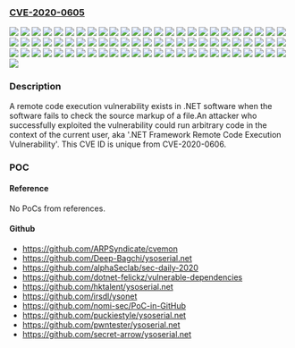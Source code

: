 ### [CVE-2020-0605](https://cve.mitre.org/cgi-bin/cvename.cgi?name=CVE-2020-0605)
![](https://img.shields.io/static/v1?label=Product&message=.NET%20Core&color=blue)
![](https://img.shields.io/static/v1?label=Product&message=Microsoft%20.NET%20Framework%203.0&color=blue)
![](https://img.shields.io/static/v1?label=Product&message=Microsoft%20.NET%20Framework%203.5%20AND%204.6.2%2F4.7%2F4.7.1%2F4.7.2%20on%20Windows%2010%20Version%201607%20for%2032-bit%20Systems&color=blue)
![](https://img.shields.io/static/v1?label=Product&message=Microsoft%20.NET%20Framework%203.5%20AND%204.6.2%2F4.7%2F4.7.1%2F4.7.2%20on%20Windows%2010%20Version%201607%20for%20x64-based%20Systems&color=blue)
![](https://img.shields.io/static/v1?label=Product&message=Microsoft%20.NET%20Framework%203.5%20AND%204.6.2%2F4.7%2F4.7.1%2F4.7.2%20on%20Windows%20Server%202016%20%20(Server%20Core%20installation)&color=blue)
![](https://img.shields.io/static/v1?label=Product&message=Microsoft%20.NET%20Framework%203.5%20AND%204.6.2%2F4.7%2F4.7.1%2F4.7.2%20on%20Windows%20Server%202016&color=blue)
![](https://img.shields.io/static/v1?label=Product&message=Microsoft%20.NET%20Framework%203.5%20AND%204.7.1%2F4.7.2%20on%20Windows%2010%20Version%201709%20for%2032-bit%20Systems&color=blue)
![](https://img.shields.io/static/v1?label=Product&message=Microsoft%20.NET%20Framework%203.5%20AND%204.7.1%2F4.7.2%20on%20Windows%2010%20Version%201709%20for%20x64-based%20Systems&color=blue)
![](https://img.shields.io/static/v1?label=Product&message=Microsoft%20.NET%20Framework%203.5%20AND%204.7.2%20on%20Windows%2010%20Version%201803%20for%2032-bit%20Systems&color=blue)
![](https://img.shields.io/static/v1?label=Product&message=Microsoft%20.NET%20Framework%203.5%20AND%204.7.2%20on%20Windows%2010%20Version%201803%20for%20x64-based%20Systems&color=blue)
![](https://img.shields.io/static/v1?label=Product&message=Microsoft%20.NET%20Framework%203.5%20AND%204.7.2%20on%20Windows%2010%20Version%201809%20for%2032-bit%20Systems&color=blue)
![](https://img.shields.io/static/v1?label=Product&message=Microsoft%20.NET%20Framework%203.5%20AND%204.7.2%20on%20Windows%2010%20Version%201809%20for%20x64-based%20Systems&color=blue)
![](https://img.shields.io/static/v1?label=Product&message=Microsoft%20.NET%20Framework%203.5%20AND%204.7.2%20on%20Windows%2010%20for%2032-bit%20Systems&color=blue)
![](https://img.shields.io/static/v1?label=Product&message=Microsoft%20.NET%20Framework%203.5%20AND%204.7.2%20on%20Windows%2010%20for%20x64-based%20Systems&color=blue)
![](https://img.shields.io/static/v1?label=Product&message=Microsoft%20.NET%20Framework%203.5%20AND%204.7.2%20on%20Windows%20Server%202019%20%20(Server%20Core%20installation)&color=blue)
![](https://img.shields.io/static/v1?label=Product&message=Microsoft%20.NET%20Framework%203.5%20AND%204.7.2%20on%20Windows%20Server%202019&color=blue)
![](https://img.shields.io/static/v1?label=Product&message=Microsoft%20.NET%20Framework%203.5%20AND%204.7.2%20on%20Windows%20Server%2C%20version%201803%20%20(Server%20Core%20Installation)&color=blue)
![](https://img.shields.io/static/v1?label=Product&message=Microsoft%20.NET%20Framework%203.5%20AND%204.8%20on%20Windows%2010%20Version%201809%20for%2032-bit%20Systems&color=blue)
![](https://img.shields.io/static/v1?label=Product&message=Microsoft%20.NET%20Framework%203.5%20AND%204.8%20on%20Windows%2010%20Version%201809%20for%20x64-based%20Systems&color=blue)
![](https://img.shields.io/static/v1?label=Product&message=Microsoft%20.NET%20Framework%203.5%20AND%204.8%20on%20Windows%2010%20Version%201903%20for%2032-bit%20Systems&color=blue)
![](https://img.shields.io/static/v1?label=Product&message=Microsoft%20.NET%20Framework%203.5%20AND%204.8%20on%20Windows%2010%20Version%201903%20for%20x64-based%20Systems&color=blue)
![](https://img.shields.io/static/v1?label=Product&message=Microsoft%20.NET%20Framework%203.5%20AND%204.8%20on%20Windows%2010%20Version%201909%20for%2032-bit%20Systems&color=blue)
![](https://img.shields.io/static/v1?label=Product&message=Microsoft%20.NET%20Framework%203.5%20AND%204.8%20on%20Windows%2010%20Version%201909%20for%20x64-based%20Systems&color=blue)
![](https://img.shields.io/static/v1?label=Product&message=Microsoft%20.NET%20Framework%203.5%20AND%204.8%20on%20Windows%20Server%202019%20%20(Server%20Core%20installation)&color=blue)
![](https://img.shields.io/static/v1?label=Product&message=Microsoft%20.NET%20Framework%203.5%20AND%204.8%20on%20Windows%20Server%202019&color=blue)
![](https://img.shields.io/static/v1?label=Product&message=Microsoft%20.NET%20Framework%203.5%20AND%204.8%20on%20Windows%20Server%2C%20version%201903%20(Server%20Core%20installation)&color=blue)
![](https://img.shields.io/static/v1?label=Product&message=Microsoft%20.NET%20Framework%203.5%20AND%204.8%20on%20Windows%20Server%2C%20version%201909%20(Server%20Core%20installation)&color=blue)
![](https://img.shields.io/static/v1?label=Product&message=Microsoft%20.NET%20Framework%203.5&color=blue)
![](https://img.shields.io/static/v1?label=Product&message=Microsoft%20.NET%20Framework%203.5.1&color=blue)
![](https://img.shields.io/static/v1?label=Product&message=Microsoft%20.NET%20Framework%204.5.2&color=blue)
![](https://img.shields.io/static/v1?label=Product&message=Microsoft%20.NET%20Framework%204.6%2F4.6.1%2F4.6.2%2F4.7%2F4.7.1%2F4.7.2&color=blue)
![](https://img.shields.io/static/v1?label=Product&message=Microsoft%20.NET%20Framework%204.6&color=blue)
![](https://img.shields.io/static/v1?label=Product&message=Microsoft%20.NET%20Framework%204.6.2%2F4.7%2F4.7.1%2F4.7.2&color=blue)
![](https://img.shields.io/static/v1?label=Product&message=Microsoft%20.NET%20Framework%204.8%20on%20Windows%2010%20Version%201607%20for%2032-bit%20Systems&color=blue)
![](https://img.shields.io/static/v1?label=Product&message=Microsoft%20.NET%20Framework%204.8%20on%20Windows%2010%20Version%201607%20for%20x64-based%20Systems&color=blue)
![](https://img.shields.io/static/v1?label=Product&message=Microsoft%20.NET%20Framework%204.8%20on%20Windows%2010%20Version%201709%20for%2032-bit%20Systems&color=blue)
![](https://img.shields.io/static/v1?label=Product&message=Microsoft%20.NET%20Framework%204.8%20on%20Windows%2010%20Version%201709%20for%20x64-based%20Systems&color=blue)
![](https://img.shields.io/static/v1?label=Product&message=Microsoft%20.NET%20Framework%204.8%20on%20Windows%2010%20Version%201803%20for%2032-bit%20Systems&color=blue)
![](https://img.shields.io/static/v1?label=Product&message=Microsoft%20.NET%20Framework%204.8%20on%20Windows%2010%20Version%201803%20for%20x64-based%20Systems&color=blue)
![](https://img.shields.io/static/v1?label=Product&message=Microsoft%20.NET%20Framework%204.8%20on%20Windows%207%20for%2032-bit%20Systems%20Service%20Pack%201&color=blue)
![](https://img.shields.io/static/v1?label=Product&message=Microsoft%20.NET%20Framework%204.8%20on%20Windows%207%20for%20x64-based%20Systems%20Service%20Pack%201&color=blue)
![](https://img.shields.io/static/v1?label=Product&message=Microsoft%20.NET%20Framework%204.8%20on%20Windows%208.1%20for%2032-bit%20systems&color=blue)
![](https://img.shields.io/static/v1?label=Product&message=Microsoft%20.NET%20Framework%204.8%20on%20Windows%208.1%20for%20x64-based%20systems&color=blue)
![](https://img.shields.io/static/v1?label=Product&message=Microsoft%20.NET%20Framework%204.8%20on%20Windows%20RT%208.1&color=blue)
![](https://img.shields.io/static/v1?label=Product&message=Microsoft%20.NET%20Framework%204.8%20on%20Windows%20Server%202008%20R2%20for%20x64-based%20Systems%20Service%20Pack%201%20(Server%20Core%20installation)&color=blue)
![](https://img.shields.io/static/v1?label=Product&message=Microsoft%20.NET%20Framework%204.8%20on%20Windows%20Server%202008%20R2%20for%20x64-based%20Systems%20Service%20Pack%201&color=blue)
![](https://img.shields.io/static/v1?label=Product&message=Microsoft%20.NET%20Framework%204.8%20on%20Windows%20Server%202012%20(Server%20Core%20installation)&color=blue)
![](https://img.shields.io/static/v1?label=Product&message=Microsoft%20.NET%20Framework%204.8%20on%20Windows%20Server%202012%20R2%20(Server%20Core%20installation)&color=blue)
![](https://img.shields.io/static/v1?label=Product&message=Microsoft%20.NET%20Framework%204.8%20on%20Windows%20Server%202012%20R2&color=blue)
![](https://img.shields.io/static/v1?label=Product&message=Microsoft%20.NET%20Framework%204.8%20on%20Windows%20Server%202012&color=blue)
![](https://img.shields.io/static/v1?label=Product&message=Microsoft%20.NET%20Framework%204.8%20on%20Windows%20Server%202016%20%20(Server%20Core%20installation)&color=blue)
![](https://img.shields.io/static/v1?label=Product&message=Microsoft%20.NET%20Framework%204.8%20on%20Windows%20Server%202016&color=blue)
![](https://img.shields.io/static/v1?label=Product&message=Microsoft%20.NET%20Framework%204.8%20on%20Windows%20Server%2C%20version%201803%20%20(Server%20Core%20Installation)&color=blue)
![](https://img.shields.io/static/v1?label=Version&message=1903%20&color=brightgreen)
![](https://img.shields.io/static/v1?label=Version&message=3.0%20&color=brightgreen)
![](https://img.shields.io/static/v1?label=Version&message=3.1%20&color=brightgreen)
![](https://img.shields.io/static/v1?label=Version&message=Service%20Pack%202%20on%20Windows%20Server%202008%20for%2032-bit%20Systems%20Service%20Pack%202%20&color=brightgreen)
![](https://img.shields.io/static/v1?label=Version&message=Service%20Pack%202%20on%20Windows%20Server%202008%20for%20Itanium-Based%20Systems%20Service%20Pack%202%20&color=brightgreen)
![](https://img.shields.io/static/v1?label=Version&message=Service%20Pack%202%20on%20Windows%20Server%202008%20for%20x64-based%20Systems%20Service%20Pack%202%20&color=brightgreen)
![](https://img.shields.io/static/v1?label=Version&message=Windows%2010%20Version%201607%20for%2032-bit%20Systems%20&color=brightgreen)
![](https://img.shields.io/static/v1?label=Version&message=Windows%207%20for%2032-bit%20Systems%20Service%20Pack%201%20&color=brightgreen)
![](https://img.shields.io/static/v1?label=Version&message=Windows%207%20for%20x64-based%20Systems%20Service%20Pack%201%20&color=brightgreen)
![](https://img.shields.io/static/v1?label=Version&message=Windows%208.1%20for%2032-bit%20systems%20&color=brightgreen)
![](https://img.shields.io/static/v1?label=Version&message=Windows%208.1%20for%20x64-based%20systems%20&color=brightgreen)
![](https://img.shields.io/static/v1?label=Version&message=Windows%20RT%208.1%20&color=brightgreen)
![](https://img.shields.io/static/v1?label=Version&message=Windows%20Server%202008%20R2%20for%20Itanium-Based%20Systems%20Service%20Pack%201%20&color=brightgreen)
![](https://img.shields.io/static/v1?label=Version&message=Windows%20Server%202008%20R2%20for%20x64-based%20Systems%20Service%20Pack%201%20&color=brightgreen)
![](https://img.shields.io/static/v1?label=Version&message=Windows%20Server%202008%20R2%20for%20x64-based%20Systems%20Service%20Pack%201%20(Server%20Core%20installation)%20&color=brightgreen)
![](https://img.shields.io/static/v1?label=Version&message=Windows%20Server%202008%20for%2032-bit%20Systems%20Service%20Pack%202%20&color=brightgreen)
![](https://img.shields.io/static/v1?label=Version&message=Windows%20Server%202008%20for%20x64-based%20Systems%20Service%20Pack%202%20&color=brightgreen)
![](https://img.shields.io/static/v1?label=Version&message=Windows%20Server%202012%20&color=brightgreen)
![](https://img.shields.io/static/v1?label=Version&message=Windows%20Server%202012%20(Server%20Core%20installation)%20&color=brightgreen)
![](https://img.shields.io/static/v1?label=Version&message=Windows%20Server%202012%20R2%20&color=brightgreen)
![](https://img.shields.io/static/v1?label=Version&message=Windows%20Server%202012%20R2%20(Server%20Core%20installation)%20&color=brightgreen)
![](https://img.shields.io/static/v1?label=Version&message=unspecified%20&color=brightgreen)
![](https://img.shields.io/static/v1?label=Vulnerability&message=Remote%20Code%20Execution&color=brightgreen)

### Description

A remote code execution vulnerability exists in .NET software when the software fails to check the source markup of a file.An attacker who successfully exploited the vulnerability could run arbitrary code in the context of the current user, aka '.NET Framework Remote Code Execution Vulnerability'. This CVE ID is unique from CVE-2020-0606.

### POC

#### Reference
No PoCs from references.

#### Github
- https://github.com/ARPSyndicate/cvemon
- https://github.com/Deep-Bagchi/ysoserial.net
- https://github.com/alphaSeclab/sec-daily-2020
- https://github.com/dotnet-felickz/vulnerable-dependencies
- https://github.com/hktalent/ysoserial.net
- https://github.com/irsdl/ysonet
- https://github.com/nomi-sec/PoC-in-GitHub
- https://github.com/puckiestyle/ysoserial.net
- https://github.com/pwntester/ysoserial.net
- https://github.com/secret-arrow/ysoserial.net


